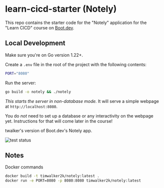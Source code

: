 # learn-cicd-starter (Notely)

This repo contains the starter code for the "Notely" application for the "Learn CICD" course on [Boot.dev](https://boot.dev).

## Local Development

Make sure you're on Go version 1.22+.

Create a `.env` file in the root of the project with the following contents:

```bash
PORT="8080"
```

Run the server:

```bash
go build -o notely && ./notely
```

_This starts the server in non-database mode._ It will serve a simple webpage at `http://localhost:8080`.

You do _not_ need to set up a database or any interactivity on the webpage yet. Instructions for that will come later in the course!

twalker's version of Boot.dev's Notely app.

![test status](https://github.com/twalker/learn-cicd-starter/actions/workflows/ci.yml/badge.svg)

## Notes

Docker commands

```bash
docker build -t timwalker2k/notely:latest .
docker run -e PORT=8080 -p 8080:8080 timwalker2k/notely:latest
```
